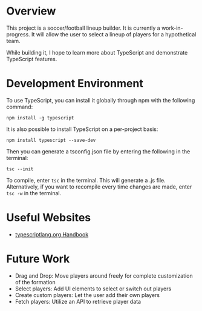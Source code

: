 # Overview

This project is a soccer/football lineup builder. It is currently a work-in-progress. It will allow the user to select a lineup of players for a hypothetical team.

While building it, I hope to learn more about TypeScript and demonstrate TypeScript features.

[](http://youtube.link.goes.here)

# Development Environment

To use TypeScript, you can install it globally through npm with the following command:

`npm install -g typescript`

It is also possible to install TypeScript on a per-project basis:

`npm install typescript --save-dev`

Then you can generate a tsconfig.json file by entering the following in the terminal:

`tsc --init`

To compile, enter `tsc` in the terminal. This will generate a .js file. Alternatively, if you want to recompile every time changes are made, enter `tsc -w` in the terminal.

# Useful Websites

- [typescriptlang.org Handbook](https://www.typescriptlang.org/docs/handbook/intro.html)


# Future Work

* Drag and Drop: Move players around freely for complete customization of the formation
* Select players: Add UI elements to select or switch out players
* Create custom players: Let the user add their own players
* Fetch players: Utilize an API to retrieve player data